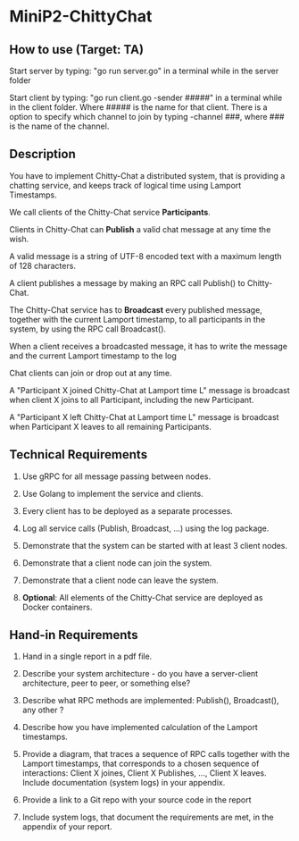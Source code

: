 # MiniP2-ChittyChat

## How to use (Target: TA)
Start server by typing: "go run server.go" in a terminal while in the server folder

Start client by typing: "go run client.go -sender #####" in a terminal while in the client folder.
Where ##### is the name for that client. There is a option to specify which channel to join by typing -channel ###, where ### is the name of the channel.

## Description

You have to implement Chitty-Chat a distributed system, that is providing a chatting service, and keeps track of logical time using Lamport Timestamps.

We call clients of the Chitty-Chat service **Participants**.

Clients in Chitty-Chat can **Publish** a valid chat message at any time the wish.

A valid message is a string of UTF-8 encoded text with a maximum length of 128 characters.

A client publishes a message by making an RPC call Publish() to Chitty-Chat.

The Chitty-Chat service has to **Broadcast** every published message, together with the current Lamport timestamp, to all participants in the system, by using the RPC call Broadcast().

When a client receives a broadcasted message, it has to write the message and the current Lamport timestamp to the log

Chat clients can join or drop out at any time. 

A "Participant X  joined Chitty-Chat at Lamport time L" message is broadcast when client X joins to all Participant, including the new Participant.

A "Participant X left Chitty-Chat at Lamport time L" message is broadcast when Participant X leaves to all remaining Participants.

## Technical Requirements

1. Use gRPC for all message passing between nodes.

1. Use Golang to implement the service and clients.

1. Every client has to be deployed as a separate processes.

1. Log all service calls (Publish, Broadcast, ...) using the log package.

1. Demonstrate that the system can be started with at least 3 client nodes.

1. Demonstrate that a client node can join the system.

1. Demonstrate that a client node can leave the system.

1. **Optional**: All elements of the Chitty-Chat service are deployed as Docker containers.

## Hand-in Requirements

1. Hand in a single report in a pdf file.

1. Describe your system architecture - do you have a server-client architecture, peer to peer, or something else?

1. Describe what  RPC methods are implemented: Publish(), Broadcast(), any other ?

1. Describe how you have implemented calculation of the Lamport timestamps.

1. Provide a diagram, that traces a sequence of RPC calls together with the Lamport timestamps, that corresponds to a chosen sequence of interactions: Client X joines, Client X Publishes, ..., Client X leaves. Include documentation (system logs) in your appendix.

1. Provide a link to a Git repo with your source code in the report

1. Include system logs, that document the requirements are met, in the appendix of your report.
